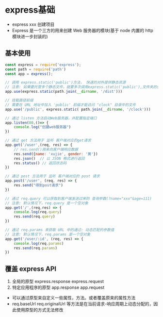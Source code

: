 # express基础

* express xxx 创建项目
* Express 是一个三方的用来创建 Web 服务器的模块(基于 node 内置的 http 模块进一步封装的)

## 基本使用

```js
const express = require('express');
const path = require('path')
const app = express();

// 调用 express.static('public')方法， 快速的对外提供静态资源
// 注意: 如果要托管多个静态文件，就要多次调用express.static('public'),文件夹的优先级和文件夹的调用顺序一致
app.use(express.static(path.join(__dirname, '/dist')))

// 挂载路径前缀
// 需要在 URL 地址中加入 'public' 前缀才能访问 "clock" 目录中的文件
app.use('/public', express.static( path.join(__dirname, '/clock')))

// 通过 listen 方法启动Web服务器，并配置指定端口
app.listen(80,()=> {
    console.log("创建web服务器")
})

// 通过 get 方法用于 监听 客户端对应的get请求
app.get('/user',(req, res) => {
    // res.send()用来向客户端响应数据
    res.send({name: 'xujie', gender: '男'})
    res.json()  // 以 JSON 格式进行返回
    res.status() // 返回状态码
})

// 通过 post 方法用于 监听 客户端对应的 post 请求
app.post('/user', (req, res) => {
    res.send("得到post请求")
})

// 通过 req.query 可以获取到客户端发送过来的 查询参数(?name="xxx"&age=111)
// 注意: 默认情况下，req.query 是一个空对象
app.get('/',(req,res) => {
    console.log(req.query)
    res.send(req.query)
})

// 通过 req.params 来获取 URL 中的通过: 动态匹配的参数值
// 注意: 默认情况下，req.params 是一个空对象
app.get('/user/:id', (req, res) => {
    console.log(req.params)
    res.send(req.params)
})
```

## 覆盖 express API

1. 全局的原型 express.response express.request
2. 特定应用程序的原型 app.response  app.request

* 可以通过原型来自定义一些属性，方法。或者覆盖原来的属性方法
* req.baseUrl req.originalUrl 等方法是在当前请求-响应周期上动态分配的，因此使用原型的方式无法修改
